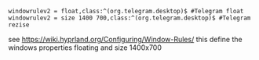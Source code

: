 ```
windowrulev2 = float,class:^(org.telegram.desktop)$ #Telegram float
windowrulev2 = size 1400 700,class:^(org.telegram.desktop)$ #Telegram rezise
```
see https://wiki.hyprland.org/Configuring/Window-Rules/
this define the windows properties floating and size 1400x700


